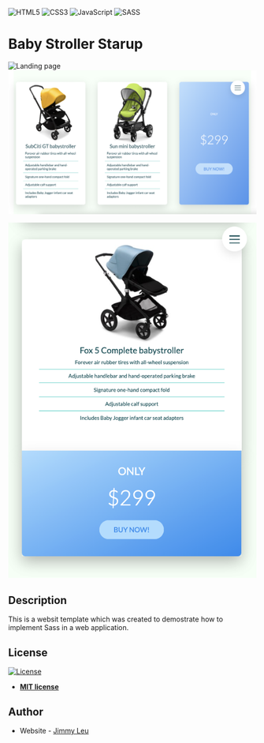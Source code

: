 ![HTML5](https://img.shields.io/badge/html5-%23E34F26.svg?style=for-the-badge&logo=html5&logoColor=white)
![CSS3](https://img.shields.io/badge/css3-%231572B6.svg?style=for-the-badge&logo=css3&logoColor=white)
![JavaScript](https://img.shields.io/badge/javascript-%23323330.svg?style=for-the-badge&logo=javascript&logoColor=%23F7DF1E)
![SASS](https://img.shields.io/badge/SASS-hotpink.svg?style=for-the-badge&logo=SASS&logoColor=white)
# Baby Stroller Starup

![Landing page](/screenshots/home.png)
![Products page](/screenshots/products.png)
<p align="center">
  <img src="/screenshots/responsive.png" />
</p>



## Description

  This is a websit template which was created to demostrate how to implement Sass in a web application.




## License
[![License](http://img.shields.io/:license-mit-blue.svg?style=flat-square)](http://badges.mit-license.org)

- **[MIT license](http://opensource.org/licenses/mit-license.php)**

## Author 

- Website - [Jimmy Leu](https://jimmyleu.com)
